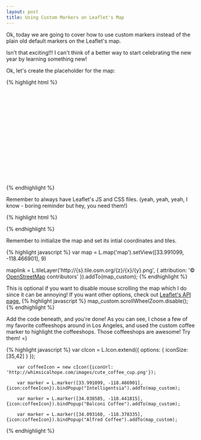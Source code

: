 ```yaml
---
layout: post
title: Using Custom Markers on Leaflet's Map
---
```


Ok, today we are going to cover how to use custom markers instead of the plain old default markers on the Leaflet's map. 

Isn't that exciting!!! I can't think of a better way to start celebrating the new year by learning something new! 

Ok, let's create the placeholder for the map: 

{% highlight html %}
	<div id="custom_map"> </div> 
{% endhighlight %}

Remember to always have Leaflet's JS and CSS files. (yeah, yeah, yeah, I know - boring reminder but hey, you need them!)

{% highlight html %}

<link rel="stylesheet" href="https://cdnjs.cloudflare.com/ajax/libs/leaflet/0.7.3/leaflet.css">
<script src="https://cdnjs.cloudflare.com/ajax/libs/leaflet/0.7.3/leaflet.js"></script>

{% endhighlight %}

Remember to initialize the map and set its intial coordinates and tiles. 

{% highlight javascript %}
	var map = L.map('map').setView([33.991099, -118.466901], 9)

maplink = L.tileLayer('http://{s}.tile.osm.org/{z}/{x}/{y}.png', {
			attribution: '&copy; <a href="http://osm.org/copyright">OpenStreetMap</a> contributors'
		}).addTo(map_custom);
{% endhighlight %}

This is optional if you want to disable mouse scrolling the map which I do since it can be annoying! If you want other options, check out <a href="http://leafletjs.com/reference.html">Leaflet's API page.</a>
{% highlight javascript %}
		map_custom.scrollWheelZoom.disable();
{% endhighlight %}


Add the code beneath, and you're done!  As you can see, I chose a few of my favorite coffeeshops around in Los Angeles, and used the custom coffee marker to highlight the coffeeshops. Those coffeeshops are awesome! Try them! =) 

{% highlight javascript %}
var cIcon = L.Icon.extend({
			options: {
				iconSize:[35,42]
			}
		});

		var coffeeIcon = new cIcon({iconUrl: 'http://whimsicalhope.com/images/cute_coffee_cup.png'});

		var marker = L.marker([33.991099, -118.466901], {icon:coffeeIcon}).bindPopup("Intelligentsia").addTo(map_custom); 

		var marker = L.marker([34.038585, -118.441815], {icon:coffeeIcon}).bindPopup("Balconi Coffee").addTo(map_custom); 

		var marker = L.marker([34.093160, -118.378335], {icon:coffeeIcon}).bindPopup("Alfred Coffee").addTo(map_custom);

{% endhighlight %}


<style type='text/css'>
	#custom_map {
			width: 720px;
			height:250px;
		}
</style> 

<div id="custom_map">

</div> 

<script>
		var map_custom = L.map('custom_map').setView([33.991099, -118.466901], 10)

		maplink = L.tileLayer('http://{s}.tile.osm.org/{z}/{x}/{y}.png', {
			attribution: '&copy; <a href="http://osm.org/copyright">OpenStreetMap</a> contributors'
		}).addTo(map_custom);

		map_custom.scrollWheelZoom.disable();

		var cIcon = L.Icon.extend({
			options: {
				iconSize:[35,42]
			}
		});

		var coffeeIcon = new cIcon({iconUrl: 'http://arubyist.github.io/MapExplorer/images/cute_coffee_cup.png'});

		var marker = L.marker([33.991099, -118.466901], {icon:coffeeIcon}).bindPopup("<a href='http://www.intelligentsiacoffee.com/'>Intelligentsia</a>").addTo(map_custom); 

		var marker = L.marker([34.038585, -118.441815], {icon:coffeeIcon}).bindPopup("<a href='http://www.balconicoffeecompany.com/'>Balconi Coffee</a>").addTo(map_custom); 

		var marker = L.marker([34.093160, -118.378335], {icon:coffeeIcon}).bindPopup("<a href='http://www.alfredcoffee.com/'>Alfred Coffee</a>").addTo(map_custom); 

</script>

